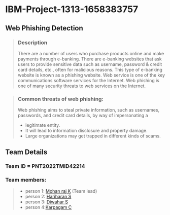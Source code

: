 # IBM-Project-1313-1658383757
## Web Phishing Detection

>### Description
>There are a number of users who purchase products online and make payments through e-banking. There are e-banking websites that ask users to provide sensitive data such as username, password & credit card details, etc., often for malicious reasons. This type of e-banking website is known as a phishing website. Web service is one of the key communications software services for the Internet. Web phishing is one of many security threats to web services on the Internet.

>### Common threats of web phishing:
>Web phishing aims to steal private information, such as usernames, passwords, and credit card details, by way of impersonating a
>- legitimate entity.
>- It will lead to information disclosure and property damage.
>- Large organizations may get trapped in different kinds of scams.

 
## Team Details

### Team ID = PNT2022TMID42214 
### **Team members:**
>- person 1: [Mohan raj K](https://github.com/IBM-EPBL/IBM-Project-1313-1658383757/tree/main/Assessments/Team%20lead%20-Mohan%20raj) (Team lead)
>- person 2: [Hariharan S](https://github.com/IBM-EPBL/IBM-Project-1313-1658383757/tree/main/Assessments/TM1-%20Hariharan%20s)
>- person 3: [Diwahar S](https://github.com/IBM-EPBL/IBM-Project-1313-1658383757/tree/main/Assessments/TM2%20-Diwahar%20s)
>- person 4:[Karpagam C](https://github.com/IBM-EPBL/IBM-Project-1313-1658383757/tree/main/Assessments/TM3%20-Karpagam)
